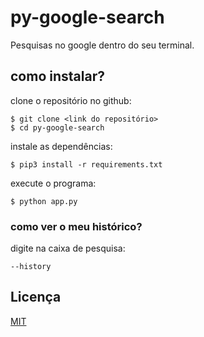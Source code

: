# py-google-search

Pesquisas no google dentro do seu terminal.

## como instalar?

clone o repositório no github:
```
$ git clone <link do repositório>
$ cd py-google-search
```

instale as dependências:
```
$ pip3 install -r requirements.txt
``` 

execute o programa:
```
$ python app.py
```

### como ver o meu histórico?
digite na caixa de pesquisa:
```
--history
```

## Licença
[MIT](LICENSE)
